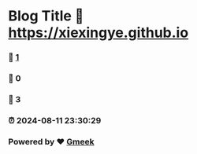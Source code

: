 # Blog Title :link: https://xiexingye.github.io 
### :page_facing_up: [1](https://xiexingye.github.io/tag.html) 
### :speech_balloon: 0 
### :hibiscus: 3 
### :alarm_clock: 2024-08-11 23:30:29 
### Powered by :heart: [Gmeek](https://github.com/Meekdai/Gmeek)
